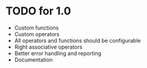 # TODO for 1.0

* Custom functions
* Custom operators
* All operators and functions should be configurable 
* Right associative operators
* Better error handling and reporting
* Documentation
